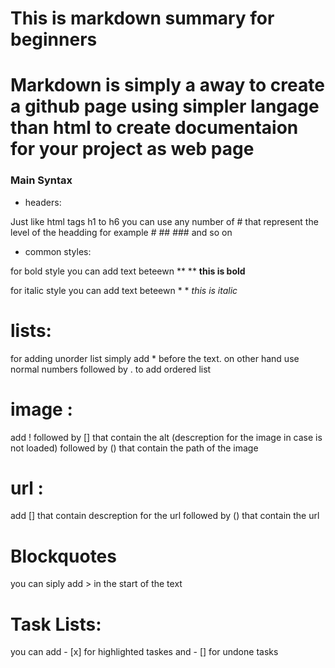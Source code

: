 # This is markdown summary for beginners

# Markdown is simply a away to create a github page using simpler langage than html to create documentaion for your project as web page

### Main Syntax

* headers:

Just like html tags h1 to h6 you can use any number of # that represent the level of the headding for example # ## ### and so on

* common styles:

for bold style you can add text beteewn ** **
**this is bold**

for italic style you can add text beteewn * *
*this is italic*



# lists:

for adding unorder list simply add * before the text. on other hand use normal numbers followed by . to add ordered list

# image :
add ! followed by [] that contain the alt (descreption for the image in case is not loaded) followed by () that contain the path of the image
# url :
add [] that contain descreption for the url followed by () that contain the url
# Blockquotes
you can siply add > in the start of the text

# Task Lists:
you can add - [x] for highlighted taskes and - [] for undone tasks